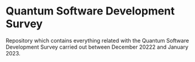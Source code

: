 # Quantum Software Development Survey
Repository which contains everything related with the Quantum Software Development Survey carried out between December 20222 and January 2023.
